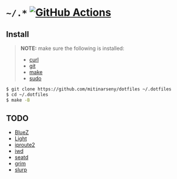 # `~/.*` [![GitHub Actions](https://github.com/mitinarseny/dotfiles/workflows/CI/badge.svg)](https://github.com/mitinarseny/dotfiles/actions?query=workflow%3ACI)

## Install

> **NOTE:** make sure the following is installed:
> * [curl](https://curl.se/)
> * [git](https://git-scm.com/)
> * [make](https://www.gnu.org/software/make/)
> * [sudo](https://www.sudo.ws/)

```sh
$ git clone https://github.com/mitinarseny/dotfiles ~/.dotfiles
$ cd ~/.dotfiles
$ make -B
```

## TODO

* [BlueZ](https://github.com/Vudentz/BlueZ)
* [Light](https://github.com/haikarainen/light)
* [iproute2](https://github.com/shemminger/iproute2)
* [iwd](https://iwd.wiki.kernel.org)
* [seatd](https://sr.ht/~kennylevinsen/seatd)
* [grim](https://github.com/emersion/grim)
* [slurp](https://github.com/emersion/slurp)
